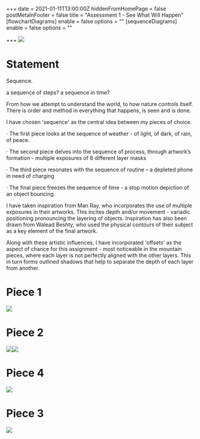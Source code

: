 +++
date = 2021-01-11T13:00:00Z
hiddenFromHomePage = false
postMetaInFooter = false
title = "Assessment 1 - See What Will Happen"
[flowchartDiagrams]
enable = false
options = ""
[sequenceDiagrams]
enable = false
options = ""

+++
![](/uploads/0t4a0895.JPG)

# Statement

Sequence.  
  
a sequence of steps? a sequence in time?

From how we attempt to understand the world, to how nature controls itself.  
 There is order and method in everything that happens, is seen and is done.

I have chosen 'sequence' as the central idea between my pieces of choice.

· The first piece looks at the sequence of weather - of light, of dark, of rain, of peace.

· The second piece delves into the sequence of process, through artwork’s formation - multiple exposures of 8 different layer masks

· The third piece resonates with the sequence of routine – a depleted phone in need of charging

· The final piece freezes the sequence of time - a stop motion depiction of an object bouncing

I have taken inspiration from Man Ray, who incorporates the use of multiple exposures in their artworks. This incites depth and/or movement - variadic positioning pronouncing the layering of objects. Inspiration has also been drawn from Walead Beshty, who used the physical contours of their subject as a key element of the final artwork.

Along with these artistic influences, I have incorporated 'offsets' as the aspect of chance for this assignment - most noticeable in the mountain pieces, where each layer is not perfectly aligned with the other layers. This in turn forms outlined shadows that help to separate the depth of each layer from another.

# Piece 1

![](/uploads/cycle-f11-55cm.jpg)

# Piece 2

![](/uploads/view-1-f11-55cm.jpg)![](/uploads/view-2-f11-55cm.jpg)

# Piece 4

![](/uploads/charged-10s-f11-55cm.jpg)

# Piece 3

![](/uploads/bounce-4s-8s-f16-55cm.jpg)